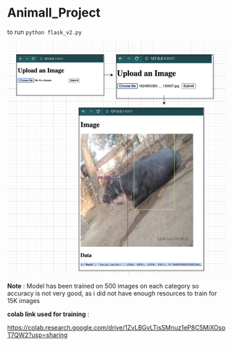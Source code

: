 # Animall_Project

to run 
`python flask_v2.py`


![alt text](https://github.com/Creative-Priyamvada/Animall_Project/blob/main/screenshots/image4.png)



**Note** : Model has been trained on 500 images on each category so accuracy is not very good, as i did not have enough resources to train for 15K images


**colab link used for training** : 

https://colab.research.google.com/drive/1ZvLBGvLTisSMnuz1eP8C5MiXOsoT7QW2?usp=sharing